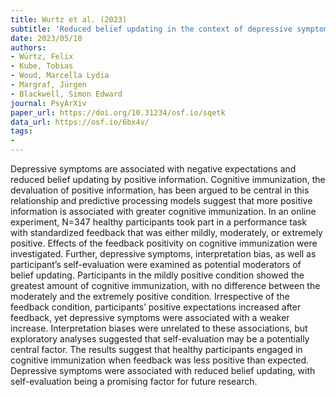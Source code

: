 ```yaml
---
title: Wurtz et al. (2023)
subtitle: 'Reduced belief updating in the context of depressive symptoms – an investigation of the associations with interpretation biases and self-evaluation'
date: 2023/05/10
authors:
- Würtz, Felix
- Kube, Tobias
- Woud, Marcella Lydia
- Margraf, Jürgen
- Blackwell, Simon Edward
journal: PsyArXiv
paper_url: https://doi.org/10.31234/osf.io/sqetk
data_url: https://osf.io/6bx4v/
tags:
-
---
```


Depressive symptoms are associated with negative expectations and reduced belief updating by positive information. Cognitive immunization, the devaluation of positive information, has been argued to be central in this relationship and predictive processing models suggest that more positive information is associated with greater cognitive immunization. In an online experiment, N=347 healthy participants took part in a performance task with standardized feedback that was either mildly, moderately, or extremely positive. Effects of the feedback positivity on cognitive immunization were investigated. Further, depressive symptoms, interpretation bias, as well as participant’s self-evaluation were examined as potential moderators of belief updating. Participants in the mildly positive condition showed the greatest amount of cognitive immunization, with no difference between the moderately and the extremely positive condition. Irrespective of the feedback condition, participants’ positive expectations increased after feedback, yet depressive symptoms were associated with a weaker increase. Interpretation biases were unrelated to these associations, but exploratory analyses suggested that self-evaluation may be a potentially central factor. The results suggest that healthy participants engaged in cognitive immunization when feedback was less positive than expected. Depressive symptoms were associated with reduced belief updating, with self-evaluation being a promising factor for future research.
